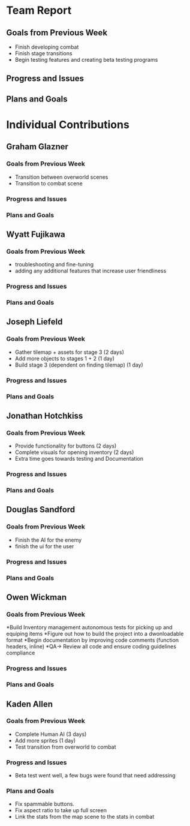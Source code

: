 # Team Report

## Goals from Previous Week
* Finish developing combat
* Finish stage transitions
* Begin testing features and creating beta testing programs

## Progress and Issues


## Plans and Goals


# Individual Contributions

## Graham Glazner

### Goals from Previous Week
* Transition between overworld scenes
* Transition to combat scene

### Progress and Issues

### Plans and Goals


## Wyatt Fujikawa

### Goals from Previous Week
* troubleshooting and fine-tuning
* adding any additional features that increase user friendliness
  
### Progress and Issues


### Plans and Goals


## Joseph Liefeld

### Goals from Previous Week
* Gather tilemap + assets for stage 3 (2 days)
* Add more objects to stages 1 + 2 (1 day)
* Build stage 3 (dependent on finding tilemap) (1 day)

### Progress and Issues


### Plans and Goals


## Jonathan Hotchkiss

### Goals from Previous Week
* Provide functionality for buttons (2 days)
* Complete visuals for opening inventory (2 days)
* Extra time goes towards testing and Documentation

### Progress and Issues


### Plans and Goals


## Douglas Sandford

### Goals from Previous Week
* Finish the AI for the enemy
* finish the ui for the user
  
### Progress and Issues


### Plans and Goals


## Owen Wickman

### Goals from Previous Week
*Build Inventory management autonomous tests for picking up and equiping items
*Figure out how to build the project into a dwonloadable format
*Begin documentation by improving code comments (function headers, inline) 
*QA-> Review all code and ensure coding guidelines compliance

### Progress and Issues


### Plans and Goals





## Kaden Allen

### Goals from Previous Week
* Complete Human AI (3 days)
* Add more sprites (1 day)
* Test transition from overworld to combat

### Progress and Issues
* Beta test went well, a few bugs were found that need addressing

### Plans and Goals
* Fix spammable buttons.
* Fix aspect ratio to take up full screen
* Link the stats from the map scene to the stats in combat
